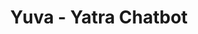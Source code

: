 ---
title: 'Yuva - Yatra Chatbot'
subTitle: 'Yuva chatbot helps in solving user queries like viewing itenary, cancellation charges, rescheduling charges, bookings, sending E-ticket etc. This single React application works on both desktop and mobile.'
coverImage: 'https://res.cloudinary.com/dfejtxkwe/image/upload/v1585904111/yuva-chatbot/chatbot-bg.png'
result: 'Shipped as Yuva'
contribution: 'Created flow with a designer and product manager, and developed it entirely by myself from scratch using React, Redux and custom Tailwind CSS(less than 700 lines only) withing 2 months.'
description:
    - type: 'image'
      value: 'https://res.cloudinary.com/dfejtxkwe/image/upload/v1585904112/yuva-chatbot/chatbot-hero.png'
    - type: 'image'
      value: 'https://res.cloudinary.com/dfejtxkwe/image/upload/v1585904113/yuva-chatbot/chatbot-image-1.png'
    - type: 'image'
      value: 'https://res.cloudinary.com/dfejtxkwe/image/upload/v1585904113/yuva-chatbot/chatbot-image-2.png'
website: 'https://www.yatra.com'
code: ''
type:
  - UX
  - React
  - Redux
---